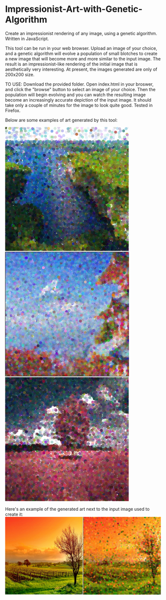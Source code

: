 # Impressionist-Art-with-Genetic-Algorithm
Create an impressionist rendering of any image, using a genetic algorithm. Written in JavaScript.

This tool can be run in your web browser. Upload an image of your choice, and a genetic algorithm will evolve a population of small blotches to create a new image that will become more and more similar to the input image. The result is an impressionist-like rendering of the initial image that is aesthetically very interesting. At present, the images generated are only of 200x200 size.

TO USE:  Download the provided folder. Open index.html in your broswer, and click the "browse" button to select an image of your choice. Then the population will begin evolving and you can watch the resulting image become an increasingly accurate depiction of the input image. It should take only a couple of minutes for the image to look quite good. Tested in Firefox.

Below are some examples of art generated by this tool:

![alt text](https://raw.githubusercontent.com/nicholasharris/Impressionist-Art-with-Genetic-Algorithm/master/ga_art_1.png)
![alt text](https://raw.githubusercontent.com/nicholasharris/Impressionist-Art-with-Genetic-Algorithm/master/ga_art_2.png)
![alt text](https://raw.githubusercontent.com/nicholasharris/Impressionist-Art-with-Genetic-Algorithm/master/ga_art_3.png)

Here's an example of the generated art next to the input image used to create it:
![alt text](https://raw.githubusercontent.com/nicholasharris/Impressionist-Art-with-Genetic-Algorithm/master/side_by_side.png)


